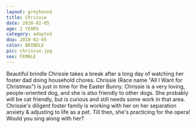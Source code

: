 ```yaml
---
layout: greyhound
title: Chrissie
date: 2010-02-05
age: 2 YEARS
category: adopted
doa: 2010-02-05
color: BRINDLE
pic: chrissie.jpg
sex: FEMALE
---
```



Beautiful brindle Chrissie takes a break after a long day of watching her foster dad doing household chores. Chrissie
(Race name "All I Want for Christmas") is just in time for the Easter Bunny.  Chrissie is a very loving, people-oriented
dog, and she is also friendly to other dogs. She probably will be cat friendly, but is curious and still needs some work
in that area.  Chrissie's diligent foster family is working with her on her separation anxiety & adjusting to life as a
pet. Till then, she's practicing for the opera!  Would you sing along with her?
